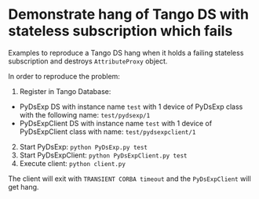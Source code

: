 # Demonstrate hang of Tango DS with stateless subscription which fails

Examples to reproduce a Tango DS hang when it holds a failing stateless
subscription and destroys `AttributeProxy` object.

In order to reproduce the problem:
1. Register in Tango Database:
  * PyDsExp DS with instance name `test` with 1 device of PyDsExp class with 
    the following name: `test/pydsexp/1`
  * PyDsExpClient DS with instance name `test` with 1 device of PyDsExpClient 
    class with name: `test/pydsexpclient/1`
2. Start PyDsExp: `python PyDsExp.py test`
3. Start PyDsExpClient: `python PyDsExpClient.py test`
4. Execute client: `python client.py`

The client will exit with `TRANSIENT CORBA timeout` and the `PyDsExpClient` 
will get hang. 
